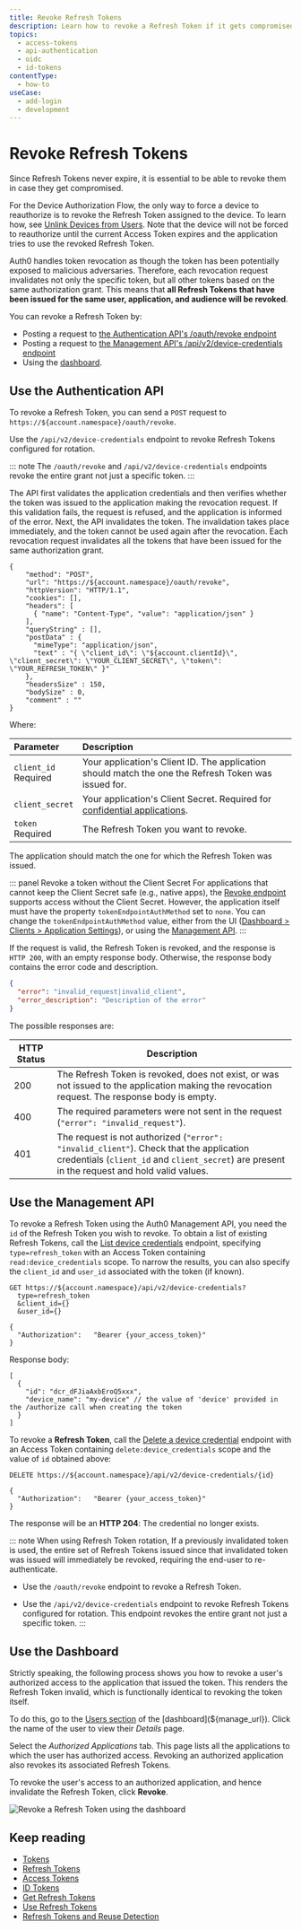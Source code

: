 ```yaml
---
title: Revoke Refresh Tokens
description: Learn how to revoke a Refresh Token if it gets compromised using the Authentication API, the Management API, or the Auth0 Dashboard. 
topics:
  - access-tokens
  - api-authentication
  - oidc
  - id-tokens
contentType:
  - how-to
useCase:
  - add-login
  - development
---
```

# Revoke Refresh Tokens

Since Refresh Tokens never expire, it is essential to be able to revoke them in case they get compromised.

For the Device Authorization Flow, the only way to force a device to reauthorize is to revoke the Refresh Token assigned to the device. To learn how, see [Unlink Devices from Users](/dashboard/guides/users/unlink-user-devices). Note that the device will not be forced to reauthorize until the current Access Token expires and the application tries to use the revoked Refresh Token.

Auth0 handles token revocation as though the token has been potentially exposed to malicious adversaries. Therefore, each revocation request invalidates not only the specific token, but all other tokens based on the same authorization grant. This means that **all Refresh Tokens that have been issued for the same user, application, and audience will be revoked**.

You can revoke a Refresh Token by:

* Posting a request to [the Authentication API's /oauth/revoke endpoint](/api/authentication#revoke-refresh-token)
* Posting a request to [the Management API's /api/v2/device-credentials endpoint](/api/management/v2#!/Device_Credentials/delete_device_credentials_by_id) 
* Using the [dashboard](${manage_url}).

## Use the Authentication API

To revoke a Refresh Token, you can send a `POST` request to `https://${account.namespace}/oauth/revoke`.

Use the `/api/v2/device-credentials` endpoint to revoke Refresh Tokens configured for rotation. 

::: note
The `/oauth/revoke` and `/api/v2/device-credentials` endpoints revoke the entire grant not just a specific token.
:::

The API first validates the application credentials and then verifies whether the token was issued to the application making the revocation request.  If this validation fails, the request is refused, and the application is informed of the error. Next, the API invalidates the token. The invalidation takes place immediately, and the token cannot be used again after the revocation. Each revocation request invalidates all the tokens that have been issued for the same authorization grant.

```har
{
    "method": "POST",
    "url": "https://${account.namespace}/oauth/revoke",
    "httpVersion": "HTTP/1.1",
    "cookies": [],
    "headers": [
      { "name": "Content-Type", "value": "application/json" }
    ],
    "queryString" : [],
    "postData" : {
      "mimeType": "application/json",
      "text" : "{ \"client_id\": \"${account.clientId}\", \"client_secret\": \"YOUR_CLIENT_SECRET\", \"token\": \"YOUR_REFRESH_TOKEN\" }"
    },
    "headersSize" : 150,
    "bodySize" : 0,
    "comment" : ""
}
```

Where:

| Parameter        | Description |
|:-----------------|:------------|
| `client_id` <br/><span class="label label-danger">Required</span> | Your application's Client ID. The application should match the one the Refresh Token was issued for. |
| `client_secret` | Your application's Client Secret. Required for [confidential applications](/applications/concepts/app-types-confidential-public#confidential-applications). |
| `token` <br/><span class="label label-danger">Required</span> | The Refresh Token you want to revoke. |

The application should match the one for which the Refresh Token was issued.

::: panel Revoke a token without the Client Secret
For applications that cannot keep the Client Secret safe (e.g., native apps), the [Revoke endpoint](/api/authentication#revoke-refresh-token) supports access without the Client Secret. However, the application itself must have the property `tokenEndpointAuthMethod` set to `none`. You can change the `tokenEndpointAuthMethod` value, either from the UI ([Dashboard > Clients > Application Settings](${manage_url}/#/applications/${account.clientId}/settings)), or using the [Management API](/api/management/v2#!/Clients/patch_clients_by_id).
:::

If the request is valid, the Refresh Token is revoked, and the response is `HTTP 200`, with an empty response body. Otherwise, the response body contains the error code and description.

```json
{
  "error": "invalid_request|invalid_client",
  "error_description": "Description of the error"
}
```

The possible responses are:

| HTTP Status | Description |
| --- | --- |
| 200 | The Refresh Token is revoked, does not exist, or was not issued to the application making the revocation request. The response body is empty. |
| 400 | The required parameters were not sent in the request (`"error": "invalid_request"`). |
| 401 | The request is not authorized (`"error": "invalid_client"`). Check that the application credentials (`client_id` and `client_secret`) are present in the request and hold valid values. |

## Use the Management API

To revoke a Refresh Token using the Auth0 Management API, you need the `id` of the Refresh Token you wish to revoke. To obtain a list of existing Refresh Tokens, call the [List device credentials](/api/management/v2#!/Device_Credentials/get_device_credentials) endpoint, specifying `type=refresh_token` with an Access Token containing `read:device_credentials` scope. To narrow the results, you can also specify the `client_id` and `user_id` associated with the token (if known).

```text
GET https://${account.namespace}/api/v2/device-credentials?
  type=refresh_token
  &client_id={}
  &user_id={}

{
  "Authorization":   "Bearer {your_access_token}"
}
```

Response body:

```text
[
  {
    "id": "dcr_dFJiaAxbEroQ5xxx",
    "device_name": "my-device" // the value of 'device' provided in the /authorize call when creating the token
  }
]
```

To revoke a __Refresh Token__, call the [Delete a device credential](/api/management/v2#!/Device_Credentials/delete_device_credentials_by_id) endpoint with an Access Token containing `delete:device_credentials` scope and the value of `id` obtained above:

```text
DELETE https://${account.namespace}/api/v2/device-credentials/{id}

{
  "Authorization":   "Bearer {your_access_token}"
}

```

The response will be an **HTTP 204**: The credential no longer exists.

::: note
When using Refresh Token rotation, If a previously invalidated token is used, the entire set of Refresh Tokens issued since that invalidated token was issued will immediately be revoked, requiring the end-user to re-authenticate.

- Use the `/oauth/revoke` endpoint to revoke a Refresh Token. 

- Use the `/api/v2/device-credentials` endpoint to revoke Refresh Tokens configured for rotation. This endpoint revokes the entire grant not just a specific token.
:::

## Use the Dashboard

Strictly speaking, the following process shows you how to revoke a user's authorized access to the application that issued the token. This renders the Refresh Token invalid, which is functionally identical to revoking the token itself.

To do this, go to the [Users section](${manage_url}/#/users) of the [dashboard](${manage_url}). Click the name of the user to view their *Details* page.

Select the *Authorized Applications* tab. This page lists all the applications to which the user has authorized access. Revoking an authorized application also revokes its associated Refresh Tokens.

To revoke the user's access to an authorized application, and hence invalidate the Refresh Token, click **Revoke**.

![Revoke a Refresh Token using the dashboard](/media/articles/tokens/dashboard-revoke-refresh-token.png)

## Keep reading

* [Tokens](/tokens)
* [Refresh Tokens](/tokens/concepts/refresh-tokens)
* [Access Tokens](/tokens/concepts/access-tokens)
* [ID Tokens](/tokens/concepts/id-tokens)
* [Get Refresh Tokens](/tokens/guides/get-refresh-tokens)
* [Use Refresh Tokens](/tokens/guides/use-refresh-tokens)
* [Refresh Tokens and Reuse Detection](/tokens/guides/configure-refresh-token-rotation#refresh-tokens-and-re-use-detection)
